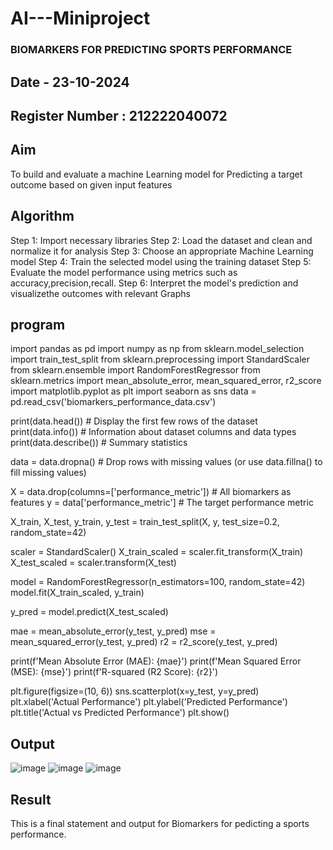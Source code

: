 # AI---Miniproject
### BIOMARKERS FOR PREDICTING SPORTS PERFORMANCE
## Date - 23-10-2024
## Register Number : 212222040072
## Aim
To build and evaluate a machine Learning model for Predicting a target outcome based on given input features
## Algorithm
Step 1: Import necessary libraries
Step 2: Load the dataset and clean and normalize it for analysis
Step 3: Choose an appropriate Machine Learning model
Step 4: Train the selected model using the training dataset
Step 5: Evaluate the model performance using metrics such as accuracy,precision,recall.
Step 6: Interpret the model's prediction and visualizethe outcomes with relevant Graphs

## program

import pandas as pd
import numpy as np
from sklearn.model_selection import train_test_split
from sklearn.preprocessing import StandardScaler
from sklearn.ensemble import RandomForestRegressor
from sklearn.metrics import mean_absolute_error, mean_squared_error, r2_score
import matplotlib.pyplot as plt
import seaborn as sns
data = pd.read_csv('biomarkers_performance_data.csv')

print(data.head())  # Display the first few rows of the dataset
print(data.info())  # Information about dataset columns and data types
print(data.describe())  # Summary statistics

data = data.dropna()  # Drop rows with missing values (or use data.fillna() to fill missing values)


X = data.drop(columns=['performance_metric'])  # All biomarkers as features
y = data['performance_metric']  # The target performance metric



X_train, X_test, y_train, y_test = train_test_split(X, y, test_size=0.2, random_state=42)

scaler = StandardScaler() X_train_scaled = scaler.fit_transform(X_train) X_test_scaled = scaler.transform(X_test)


model = RandomForestRegressor(n_estimators=100, random_state=42)
model.fit(X_train_scaled, y_train)

y_pred = model.predict(X_test_scaled)

mae = mean_absolute_error(y_test, y_pred)
mse = mean_squared_error(y_test, y_pred)
r2 = r2_score(y_test, y_pred)

print(f'Mean Absolute Error (MAE): {mae}')
print(f'Mean Squared Error (MSE): {mse}')
print(f'R-squared (R2 Score): {r2}')

plt.figure(figsize=(10, 6))
sns.scatterplot(x=y_test, y=y_pred)
plt.xlabel('Actual Performance')
plt.ylabel('Predicted Performance')
plt.title('Actual vs Predicted Performance')
plt.show()

## Output
![image](https://github.com/user-attachments/assets/8b464ad9-41e5-41c0-a573-e120d7c1f7dc)
![image](https://github.com/user-attachments/assets/0047e782-2e3f-4843-a621-6e8d7f959fba)
![image](https://github.com/user-attachments/assets/f14e1a7e-aff4-4af2-87a1-9421aab5520e)

## Result
This is a final statement and output for Biomarkers for pedicting a sports performance.
